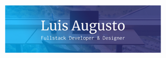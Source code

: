![Banner](banner.jpg)

<!--### Hi there 👋

Here are some ideas to get you started:

- 🔭 I’m currently working on ...
- 🌱 I’m currently learning ...
- 👯 I’m looking to collaborate on ...
- 🤔 I’m looking for help with ...
- 💬 Ask me about ...
## 📫 How to reach me: ...

You can contact me at my email address or at one of the other places I hang out at:
[![Luis's DEV Profile](icons/dev-brands.svg)](https://dev.to/luisaugusto)
[![Luis's Twitter](icons/twitter-brands.svg)](https://twitter.com/legendofluis)
[![Luis's LinkedIn](icons/linkedin-brands.svg)](https://www.linkedin.com/in/luisbaugusto)

- 😄 Pronouns: ...
- ⚡ Fun fact: ...-->
